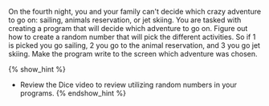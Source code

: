 On the fourth night, you and your family can't decide which crazy adventure to go on: sailing,
animals reservation, or jet skiing.  You are tasked with creating a program that will decide
which adventure to go on.  Figure out how to create a random number that will pick the different
activities.  So if 1 is picked you go sailing, 2 you go to the animal reservation, and 3 you go jet
skiing. Make the program write to the screen which adventure was chosen.

{% show_hint %}
* Review the Dice video to review utilizing random numbers in your programs.
{% endshow_hint %}
